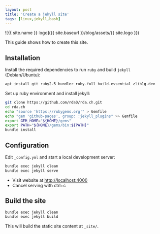 ```yaml
---
layout: post
title: 'Create a jekyll site'
tags: [linux,jekyll,bash]
---
```


![{{ site.name }} logo]({{ site.baseurl }}/blog/assets/{{ site.logo }})

This guide shows how to create this site.

<!--more-->

## Installation

Install the required dependencies to run `ruby` and build `jekyll` (Debian/Ubuntu):

```bash
apt install git ruby2.5 bundler ruby-full build-essential zlib1g-dev
```

Set up ruby environment and install jekyll:

```bash
git clone https://github.com/rda0/rda.ch.git
cd rda.ch
echo "source 'https://rubygems.org'" > Gemfile
echo "gem 'github-pages', group: :jekyll_plugins" >> Gemfile
export GEM_HOME="${HOME}/gems"
export PATH="${HOME}/gems/bin:${PATH}"
bundle install
```

## Configuration

Edit `_config.yml` and start a local development server:

```bash
bundle exec jekyll clean
bundle exec jekyll serve
```

- Visit website at [http://localhost:4000](http://localhost:4000)
- Cancel serving with ctrl+c

## Build the site

```bash
bundle exec jekyll clean
bundle exec jekyll build
```

This will build the static site content at `_site/`.
